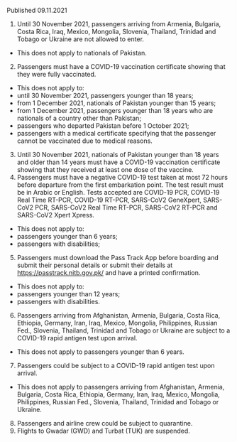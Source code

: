 Published 09.11.2021
1. Until 30 November 2021, passengers arriving from Armenia, Bulgaria, Costa Rica, Iraq, Mexico, Mongolia, Slovenia, Thailand, Trinidad and Tobago or Ukraine are not allowed to enter.
- This does not apply to nationals of Pakistan.
2. Passengers must have a COVID-19 vaccination certificate showing that they were fully vaccinated.
- This does not apply to:
- until 30 November 2021, passengers younger than 18 years;
- from 1 December 2021, nationals of Pakistan younger than 15 years;
- from 1 December 2021, passengers younger than 18 years who are nationals of a country other than Pakistan;
- passengers who departed Pakistan before 1 October 2021;
- passengers with a medical certificate specifying that the passenger cannot be vaccinated due to medical reasons.
3. Until 30 November 2021, nationals of Pakistan younger than 18 years and older than 14 years must have a COVID-19 vaccination certificate showing that they received at least one dose of the vaccine.
4. Passengers must have a negative COVID-19 test taken at most 72 hours before departure from the first embarkation point. The test result must be in Arabic or English. Tests accepted are COVID-19 PCR, COVID-19 Real Time RT-PCR, COVID-19 RT-PCR, SARS-CoV2 GeneXpert, SARS-CoV2 PCR, SARS-CoV2 Real Time RT-PCR, SARS-CoV2 RT-PCR and SARS-CoV2 Xpert Xpress.
- This does not apply to:
- passengers younger than 6 years;
- passengers with disabilities;
5. Passengers must download the Pass Track App before boarding and submit their personal details or submit their details at <a href="https://passtrack.nitb.gov.pk/">https://passtrack.nitb.gov.pk/</a> and have a printed confirmation.
- This does not apply to:
- passengers younger than 12 years;
- passengers with disabilities.
6. Passengers arriving from Afghanistan, Armenia, Bulgaria, Costa Rica, Ethiopia, Germany, Iran, Iraq, Mexico, Mongolia, Philippines, Russian Fed., Slovenia, Thailand, Trinidad and Tobago or Ukraine are subject to a COVID-19 rapid antigen test upon arrival.
- This does not apply to passengers younger than 6 years.
7. Passengers could be subject to a COVID-19 rapid antigen test upon arrival.
- This does not apply to passengers arriving from Afghanistan, Armenia, Bulgaria, Costa Rica, Ethiopia, Germany, Iran, Iraq, Mexico, Mongolia, Philippines, Russian Fed., Slovenia, Thailand, Trinidad and Tobago or Ukraine.
8. Passengers and airline crew could be subject to quarantine.
9. Flights to Gwadar (GWD) and Turbat (TUK) are suspended.